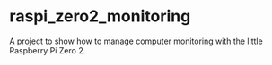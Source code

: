 # raspi_zero2_monitoring

A project to show how to manage computer monitoring with the little Raspberry Pi Zero 2.
